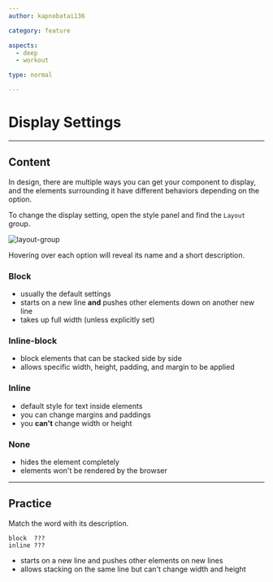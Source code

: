 ```yaml
---
author: kapnobatai136

category: feature

aspects:
  - deep
  - workout

type: normal

---
```


# Display Settings

---
## Content

In design, there are multiple ways you can get your component to display, and the elements surrounding it have different behaviors depending on the option.

To change the display setting, open the style panel and find the `Layout` group.

![layout-group](https://img.enkipro.com/fb41bea61236c080ad6e1e726b5e36b0.png)

Hovering over each option will reveal its name and a short description.

### Block
- usually the default settings
- starts on a new line **and** pushes other elements down on another new line
- takes up full width (unless explicitly set)

### Inline-block
- block elements that can be stacked side by side
- allows specific width, height, padding, and margin to be applied

### Inline
- default style for text inside elements
- you can change margins and paddings
- you **can't** change width or height

### None
- hides the element completely
- elements won't be rendered by the browser


---
## Practice

Match the word with its description.

```text
block  ???
inline ???
```

* starts on a new line and pushes other elements on new lines
* allows stacking on the same line but can't change width and height
